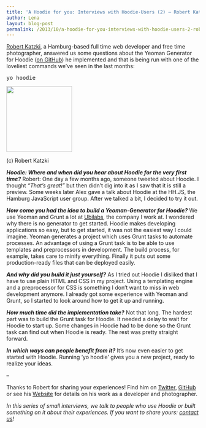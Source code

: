 ```yaml
---
title: 'A Hoodie for you: Interviews with Hoodie-Users (2) – Robert Katzki and the Yeoman Generator'
author: Lena
layout: blog-post
permalink: /2013/10/a-hoodie-for-you-interviews-with-hoodie-users-2-robert-katzki-and-the-yeoman-generator/
---
```

[Robert Katzki][1], a Hamburg-based full time web developer and free time photographer, answered us some questions about the Yeoman Generator for Hoodie ([on GitHub][2]) he implemented and that is being run with one of the loveliest commands we&#8217;ve seen in the last months:

<pre>yo hoodie</pre>

<div style="width: 181px" class="wp-caption alignleft">
  <a href="http://katzki.de/images/portrait.png" rel="lightbox[489]" title="A Hoodie for you: Interviews with Hoodie-Users (2) – Robert Katzki and the Yeoman Generator"><img alt="" src="http://katzki.de/images/portrait.png" width="171" height="171" /></a><p class="wp-caption-text">
    (c) Robert Katzki
  </p>
</div>

***Hoodie: Where and when did you hear about Hoodie for the very first time?***
Robert: One day a few months ago, someone tweeted about Hoodie. I thought *&#8220;That&#8217;s great!&#8221;* but then didn&#8217;t dig into it as I saw that it is still a preview. Some weeks later Alex gave a talk about Hoodie at the HH.JS, the Hamburg JavaScript user group. After we talked a bit, I decided to try it out.

***How come you had the idea to build a Yeoman-Generator for Hoodie?***
We use Yeoman and Grunt a lot at [Ubilabs][3], the company I work at. I wondered why there is no generator to get started. Hoodie makes developing applications so easy, but to get started, it was not the easiest way I could imagine. Yeoman generates a project which uses Grunt tasks to automate processes. An advantage of using a Grunt task is to be able to use templates and preprocessors in development. The build process, for example, takes care to minify everything. Finally it puts out some production-ready files that can be deployed easily.

***And why did you build it just yourself?***
As I tried out Hoodie I disliked that I have to use plain HTML and CSS in my project. Using a templating engine and a preprocessor for CSS is something I don&#8217;t want to miss in web development anymore. I already got some experience with Yeoman and Grunt, so I started to look around how to get it up and running.

***How much time did the implementation take?***
Not that long. The hardest part was to build the Grunt task for Hoodie. It needed a delay to wait for Hoodie to start up. Some changes in Hoodie had to be done so the Grunt task can find out when Hoodie is ready. The rest was pretty straight forward.

***In which ways can people benefit from it?***
It&#8217;s now even easier to get started with Hoodie. Running &#8216;yo hoodie&#8217; gives you a new project, ready to realize your ideas.

–

Thanks to Robert for sharing your experiences! Find him on [Twitter][1], [GitHub][4] or see his [Website][5] for details on his work as a developer and photographer.

*In this series of small interviews, we talk to people who use Hoodie or built something on it about their experiences. If you want to share yours: [contact us][6]!*

 [1]: http://twitter.com/RobertKatzki
 [2]: https://github.com/hoodiehq/generator-hoodie
 [3]: http://www.ubilabs.net/
 [4]: https://github.com/ro-ka
 [5]: http://katzki.de/
 [6]: mailto:team@thehoodiefirm.com
